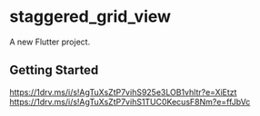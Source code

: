 # staggered_grid_view

A new Flutter project.

## Getting Started

https://1drv.ms/i/s!AgTuXsZtP7vihS925e3LOB1vhltr?e=XiEtzt
https://1drv.ms/i/s!AgTuXsZtP7vihS1TUC0KecusF8Nm?e=ffJbVc
